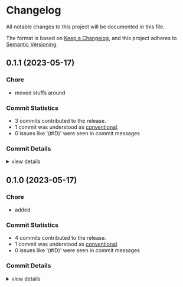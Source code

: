 # Changelog

All notable changes to this project will be documented in this file.

The format is based on [Keep a Changelog](https://keepachangelog.com/en/1.0.0/),
and this project adheres to [Semantic Versioning](https://semver.org/spec/v2.0.0.html).

## 0.1.1 (2023-05-17)

<csr-id-e6c2e6bd3a4ff625cd3db5545c747418efa0507c/>

### Chore

 - <csr-id-e6c2e6bd3a4ff625cd3db5545c747418efa0507c/> moved stuffs around

### Commit Statistics

<csr-read-only-do-not-edit/>

 - 3 commits contributed to the release.
 - 1 commit was understood as [conventional](https://www.conventionalcommits.org).
 - 0 issues like '(#ID)' were seen in commit messages

### Commit Details

<csr-read-only-do-not-edit/>

<details><summary>view details</summary>

 * **Uncategorized**
    - Release gcp-vertex-ai-generative-ai v0.1.0, gcp-vertex-ai-generative-language v0.1.1 ([`1a79a47`](https://github.com/ssoudan/gcp-vertex-ai-generative-ai/commit/1a79a47c00ed01bf5b004e7e5849cb6ae5735657))
    - Adjusting changelogs prior to release of gcp-vertex-ai-generative-ai v0.1.0, gcp-vertex-ai-generative-language v0.1.1 ([`d9f1368`](https://github.com/ssoudan/gcp-vertex-ai-generative-ai/commit/d9f13683b0e44a274fa1e736ba2a9140fbcc3968))
    - Moved stuffs around ([`e6c2e6b`](https://github.com/ssoudan/gcp-vertex-ai-generative-ai/commit/e6c2e6bd3a4ff625cd3db5545c747418efa0507c))
</details>

## 0.1.0 (2023-05-17)

<csr-id-cf8a7f7e68d9597b92d955ae4f333ae88bc7dd55/>

### Chore

 - <csr-id-cf8a7f7e68d9597b92d955ae4f333ae88bc7dd55/> added

### Commit Statistics

<csr-read-only-do-not-edit/>

 - 4 commits contributed to the release.
 - 1 commit was understood as [conventional](https://www.conventionalcommits.org).
 - 0 issues like '(#ID)' were seen in commit messages

### Commit Details

<csr-read-only-do-not-edit/>

<details><summary>view details</summary>

 * **Uncategorized**
    - Release gcp-vertex-ai-generative-language v0.1.0 ([`2b3b0a3`](https://github.com/ssoudan/gcp-vertex-ai-generative-ai/commit/2b3b0a39b3b5eae5f11d7749de14a1d086f60e10))
    - Adjusting changelogs prior to release of gcp-vertex-ai-generative-ai v0.1.0, gcp-vertex-ai-generative-language v0.1.0 ([`50671ab`](https://github.com/ssoudan/gcp-vertex-ai-generative-ai/commit/50671abec8b81f539e3858dd79017cf32086499b))
    - Added ([`cf8a7f7`](https://github.com/ssoudan/gcp-vertex-ai-generative-ai/commit/cf8a7f7e68d9597b92d955ae4f333ae88bc7dd55))
    - Init ([`9af35df`](https://github.com/ssoudan/gcp-vertex-ai-generative-ai/commit/9af35df57917d6b5e54c6a54a61e751c577a7fd5))
</details>

